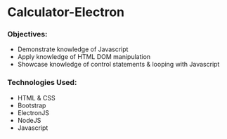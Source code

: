 # Calculator-Electron

<h3>Objectives:</h3>
<ul>
  <li>Demonstrate knowledge of Javascript</li>
  <li>Apply knowledge of HTML DOM manipulation</li>
  <li>Showcase knowledge of control statements & looping with Javascript</li>
</ul>

<h3>Technologies Used:</h3>
<ul>
  <li>HTML & CSS</li>
  <li>Bootstrap</li>
  <li>ElectronJS</li>
  <li>NodeJS</li>
  <li>Javascript</li>
</ul>
